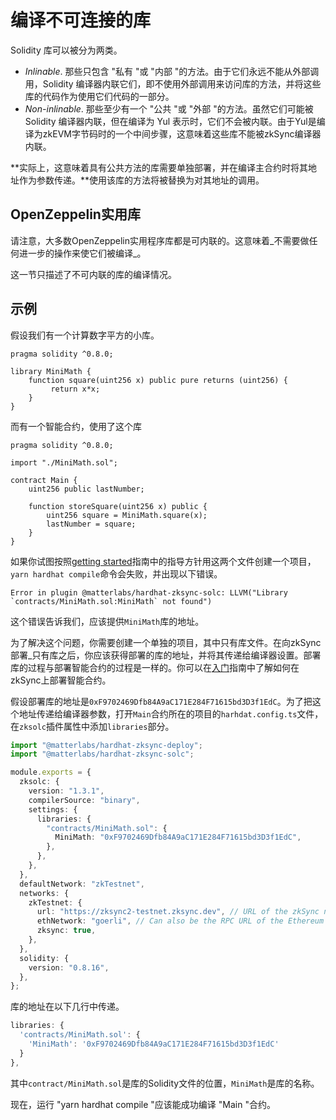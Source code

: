 # 编译不可连接的库

Solidity 库可以被分为两类。

- _Inlinable_. 那些只包含 "私有 "或 "内部 "的方法。由于它们永远不能从外部调用，Solidity 编译器内联它们，即不使用外部调用来访问库的方法，并将这些库的代码作为使用它们代码的一部分。
- _Non-inlinable_. 那些至少有一个 "公共 "或 "外部 "的方法。虽然它们可能被 Solidity 编译器内联，但在编译为 Yul 表示时，它们不会被内联。由于Yul是编译为zkEVM字节码时的一个中间步骤，这意味着这些库不能被zkSync编译器内联。

**实际上，这意味着具有公共方法的库需要单独部署，并在编译主合约时将其地址作为参数传递。**使用该库的方法将被替换为对其地址的调用。

## OpenZeppelin实用库

请注意，大多数OpenZeppelin实用程序库都是可内联的。这意味着_不需要做任何进一步的操作来使它们被编译_。

这一节只描述了不可内联的库的编译情况。

## 示例

假设我们有一个计算数字平方的小库。

```solidity
pragma solidity ^0.8.0;

library MiniMath {
    function square(uint256 x) public pure returns (uint256) {
         return x*x;
    }
}
```

而有一个智能合约，使用了这个库

```solidity
pragma solidity ^0.8.0;

import "./MiniMath.sol";

contract Main {
    uint256 public lastNumber;

    function storeSquare(uint256 x) public {
        uint256 square = MiniMath.square(x);
        lastNumber = square;
    }
}
```

如果你试图按照[getting started](./getting-started.md)指南中的指导方针用这两个文件创建一个项目，`yarn hardhat compile`命令会失败，并出现以下错误。

```
Error in plugin @matterlabs/hardhat-zksync-solc: LLVM("Library `contracts/MiniMath.sol:MiniMath` not found")
```

这个错误告诉我们，应该提供`MiniMath`库的地址。

为了解决这个问题，你需要创建一个单独的项目，其中只有库文件。在向zkSync部署_只有库之后，你应该获得部署的库的地址，并将其传递给编译器设置。部署库的过程与部署智能合约的过程是一样的。你可以在[入门](./getting-started.md#write-and-deploy-a-contract)指南中了解如何在zkSync上部署智能合约。

假设部署库的地址是`0xF9702469Dfb84A9aC171E284F71615bd3D3f1EdC`。为了把这个地址传递给编译器参数，打开`Main`合约所在的项目的`harhdat.config.ts`文件，在`zksolc`插件属性中添加`libraries`部分。

```typescript
import "@matterlabs/hardhat-zksync-deploy";
import "@matterlabs/hardhat-zksync-solc";

module.exports = {
  zksolc: {
    version: "1.3.1",
    compilerSource: "binary",
    settings: {
      libraries: {
        "contracts/MiniMath.sol": {
          MiniMath: "0xF9702469Dfb84A9aC171E284F71615bd3D3f1EdC",
        },
      },
    },
  },
  defaultNetwork: "zkTestnet",
  networks: {
    zkTestnet: {
      url: "https://zksync2-testnet.zksync.dev", // URL of the zkSync network RPC
      ethNetwork: "goerli", // Can also be the RPC URL of the Ethereum network (e.g. `https://goerli.infura.io/v3/<API_KEY>`)
      zksync: true,
    },
  },
  solidity: {
    version: "0.8.16",
  },
};
```

库的地址在以下几行中传递。

```typescript
libraries: {
  'contracts/MiniMath.sol': {
    'MiniMath': '0xF9702469Dfb84A9aC171E284F71615bd3D3f1EdC'
  }
},
```

其中`contract/MiniMath.sol`是库的Solidity文件的位置，`MiniMath`是库的名称。

现在，运行 "yarn hardhat compile "应该能成功编译 "Main "合约。
